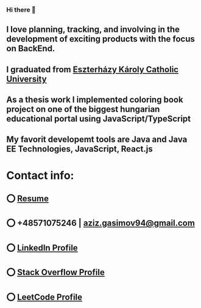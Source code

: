 ### Hi there 👋

<!--
**AZIZGASIMOV94/AZIZGASIMOV94** is a ✨ _special_ ✨ repository because its `README.md` (this file) appears on your GitHub profile.

Here are some ideas to get you started:

- 🔭 I’m currently working on ...
- 🌱 I’m currently learning ...
- 👯 I’m looking to collaborate on ...
- 🤔 I’m looking for help with ...
- 💬 Ask me about ...
- 📫 How to reach me: ...
- 😄 Pronouns: ...
- ⚡ Fun fact: ...
-->

## I love planning, tracking, and involving in the development of exciting products with the focus on BackEnd.

## I graduated from [Eszterházy Károly Catholic University](https://uni-eszterhazy.hu/)

## As a thesis work I implemented coloring book project on one of the biggest hungarian educational portal using JavaScript/TypeScript

## My favorit developemt tools are Java and Java EE Technologies, JavaScript, React.js

# Contact info:
## ⭕ [Resume](https://azizgasimov94.github.io/resume/)
## ⭕ +48571075246 | aziz.gasimov94@gmail.com
## ⭕ [LinkedIn Profile](https://www.linkedin.com/in/aziz-gasimov/)
## ⭕ [Stack Overflow Profile](https://stackoverflow.com/users/10832295/aziz-gasimov)
## ⭕ [LeetCode Profile](https://leetcode.com/gasimovaziz/)




